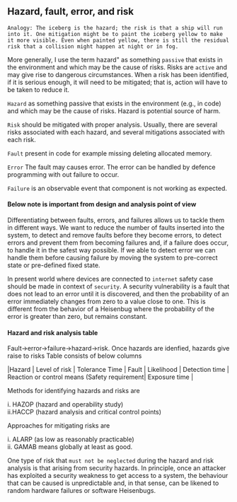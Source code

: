 ## Hazard, fault, error, and risk

 

`Analogy: The iceberg is the hazard; the risk is that a ship will run into it. One mitigation might be to paint the iceberg yellow to make it more visible.
Even when painted yellow, there is still the residual risk that a collision might happen at night or in fog.`

More generally, I use the term hazard" as something `passive` that exists in the environment and which may be the cause of risks.
Risks are `active` and may give rise to dangerous circumstances. When a risk has been identified, if it is serious enough, it will need to be mitigated;
that is, action will have to be taken to reduce it.

`Hazard` as something passive that exists in the environment (e.g., in code) and which may be the cause of risks. Hazard is potential source of harm.

`Risk` should be mitigated with proper analysis. Usually, there are several risks associated with each hazard, and several mitigations associated with each risk.

`Fault` present in code for example missing deleting allocated memory.

`Error`  The fault may causes error. The error can be handled by defence programming with out failure to occur.

`Failure` is an observable event that component is not working as expected.

 #### Below note is important from design and analysis point of view

Differentiating between faults, errors, and failures allows us to tackle them in different ways. We want to reduce the number of faults inserted
into the system, to detect and remove faults before they become errors, to detect errors and prevent them from becoming failures and, if a failure 
does occur, to handle it in the safest way possible. If we able to detect error we can handle them before causing failure by moving the system
to pre-correct state or pre-defined fixed state.

In present world where devices are connected to `internet` safety case should be made in context of `security`. A security vulnerability is a fault that does not lead to an error until it is discovered, and then the probability of an error immediately changes from zero to a value close to one. This is different from the behavior of a Heisenbug where the probability of the error is greater than zero, but remains constant.

#### Hazard and risk analysis table


Fault->error->failure->hazard->risk. Once hazards are idenfied, hazards give raise to risks Table consists of below columns

|Hazard | Level of risk | Tolerance Time | Fault | Likelihood | Detection time | Reaction or control means (Safety requirement| Exposure time | <br>

 

Methods for identifying hazards and risks are

i. HAZOP (hazard and operability study) <br>
ii.HACCP (hazard analysis and critical control points) <br>

 Approaches for mitigating risks are

i. ALARP (as low as reasonably practicable) <br>
ii. GAMAB means globally at least as good. <br>

One type of risk that `must not be neglected` during the hazard and risk analysis is that arising from security hazards. In principle, once an attacker has exploited a security weakness to get access to a system, the behaviour that can be caused is unpredictable and, in that sense, can be likened to random hardware failures or software Heisenbugs.

 
